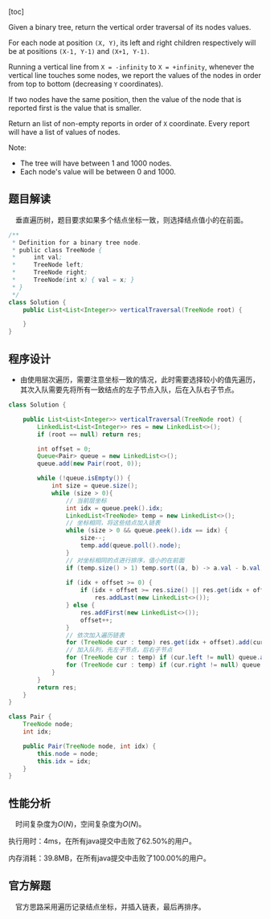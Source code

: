 [toc]

Given a binary tree, return the vertical order traversal of its nodes values.

For each node at position `(X, Y)`, its left and right children respectively will be at positions `(X-1, Y-1)` and `(X+1, Y-1)`.

Running a vertical line from `X = -infinity` to `X = +infinity`, whenever the vertical line touches some nodes, we report the values of the nodes in order from top to bottom (decreasing `Y` coordinates).

If two nodes have the same position, then the value of the node that is reported first is the value that is smaller.

Return an list of non-empty reports in order of `X` coordinate.  Every report will have a list of values of nodes.



Note:

* The tree will have between $1$ and $1000$ nodes.
* Each node's value will be between $0$ and $1000$.



## 题目解读

&emsp;垂直遍历树，题目要求如果多个结点坐标一致，则选择结点值小的在前面。

```java
/**
 * Definition for a binary tree node.
 * public class TreeNode {
 *     int val;
 *     TreeNode left;
 *     TreeNode right;
 *     TreeNode(int x) { val = x; }
 * }
 */
class Solution {
    public List<List<Integer>> verticalTraversal(TreeNode root) {

    }
}
```

## 程序设计

* 由使用层次遍历，需要注意坐标一致的情况，此时需要选择较小的值先遍历，其次入队需要先将所有一致结点的左子节点入队，后在入队右子节点。

```java
class Solution {

    public List<List<Integer>> verticalTraversal(TreeNode root) {
        LinkedList<List<Integer>> res = new LinkedList<>();
        if (root == null) return res;

        int offset = 0;
        Queue<Pair> queue = new LinkedList<>();
        queue.add(new Pair(root, 0));

        while (!queue.isEmpty()) {
            int size = queue.size();
            while (size > 0){
                // 当前层坐标
                int idx = queue.peek().idx;
                LinkedList<TreeNode> temp = new LinkedList<>();
                // 坐标相同，将这些结点加入链表
                while (size > 0 && queue.peek().idx == idx) {
                    size--;
                    temp.add(queue.poll().node);
                }
                // 对坐标相同的点进行排序，值小的在前面
                if (temp.size() > 1) temp.sort((a, b) -> a.val - b.val);
                
                if (idx + offset >= 0) {
                    if (idx + offset >= res.size() || res.get(idx + offset) == null)
                        res.addLast(new LinkedList<>());
                } else {
                    res.addFirst(new LinkedList<>());
                    offset++;
                }
                // 依次加入遍历链表
                for (TreeNode cur : temp) res.get(idx + offset).add(cur.val);
                // 加入队列，先左子节点，后右子节点
                for (TreeNode cur : temp) if (cur.left != null) queue.add(new Pair(cur.left, idx - 1));
                for (TreeNode cur : temp) if (cur.right != null) queue.add(new Pair(cur.right, idx + 1));
            }
        }
        return res;
    }
}

class Pair {
    TreeNode node;
    int idx;

    public Pair(TreeNode node, int idx) {
        this.node = node;
        this.idx = idx;
    }
}
```

## 性能分析

&emsp;时间复杂度为$O(N)$，空间复杂度为$O(N)$。

执行用时：4ms，在所有java提交中击败了62.50%的用户。

内存消耗：39.8MB，在所有java提交中击败了100.00%的用户。

## 官方解题

&emsp;官方思路采用遍历记录结点坐标，并插入链表，最后再排序。